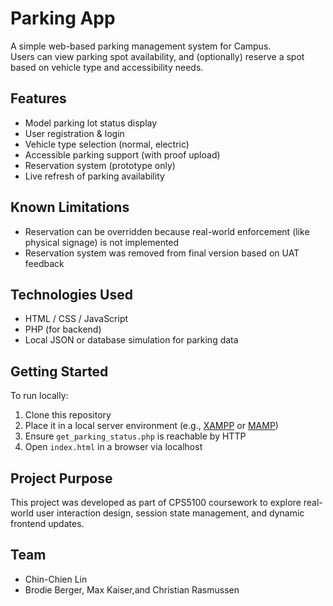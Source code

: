 # Parking App

A simple web-based parking management system for Campus.  
Users can view parking spot availability, and (optionally) reserve a spot based on vehicle type and accessibility needs.

##  Features

- Model parking lot status display
- User registration & login
- Vehicle type selection (normal, electric)
- Accessible parking support (with proof upload)
- Reservation system (prototype only)
- Live refresh of parking availability

##  Known Limitations

- Reservation can be overridden because real-world enforcement (like physical signage) is not implemented
- Reservation system was removed from final version based on UAT feedback

##  Technologies Used

- HTML / CSS / JavaScript
- PHP (for backend)
- Local JSON or database simulation for parking data

##  Getting Started

To run locally:

1. Clone this repository  
2. Place it in a local server environment (e.g., [XAMPP](https://www.apachefriends.org/) or [MAMP](https://www.mamp.info/))
3. Ensure `get_parking_status.php` is reachable by HTTP
4. Open `index.html` in a browser via localhost

##  Project Purpose

This project was developed as part of CPS5100 coursework to explore real-world user interaction design, session state management, and dynamic frontend updates.

##  Team

- Chin-Chien Lin
- Brodie Berger, Max Kaiser,and Christian Rasmussen
